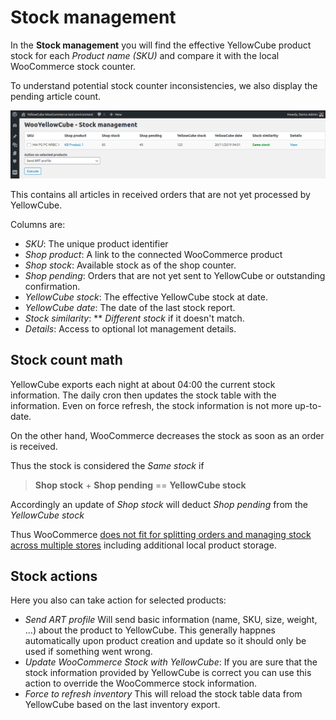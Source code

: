 # Stock management

In the **Stock management** you will find the effective YellowCube product stock for each _Product name \(SKU\)_ and compare it with the local WooCommerce stock counter.

To understand potential stock counter inconsistencies, we also display the pending article count.

![](/assets/Stock_management_v2.png)

This contains all articles in received orders that are not yet processed by YellowCube. 

Columns are:
- *SKU*: The unique product identifier
- *Shop product*: A link to the connected WooCommerce product
- *Shop stock*: Available stock as of the shop counter.
- *Shop pending*: Orders that are not yet sent to YellowCube or outstanding confirmation.
- *YellowCube stock*: The effective YellowCube stock at date. 
- *YellowCube date*: The date of the last stock report.
- *Stock similarity*: ** *Different stock* if it doesn't match.
- *Details*: Access to optional lot management details.

## Stock count math

YellowCube exports each night at about 04:00 the current stock information. The daily cron then updates the stock table
with the information. Even on force refresh, the stock information is not more up-to-date.

On the other hand, WooCommerce decreases the stock as soon as an order is received.

Thus the stock is considered the *Same stock* if

> **Shop stock** + **Shop pending** == **YellowCube stock**

Accordingly an update of *Shop stock* will deduct *Shop pending* from the *YellowCube stock*

Thus WooCommerce [does not fit for splitting orders and managing stock across multiple stores](orders_admin.md)
including additional local product storage.

## Stock actions
Here you also can take action for selected products:

* _Send ART profile_
  Will send basic information \(name, SKU, size, weight, ...\) about the product to YellowCube. This generally happnes automatically upon product creation and update so it should only be used if something went wrong.
* _Update WooCommerce Stock with YellowCube_:
  If you are sure that the stock information provided by YellowCube is correct you can use this action to override the WooCommerce stock information.
* _Force to refresh inventory_
  This will reload the stock table data from YellowCube based on the last inventory export.

